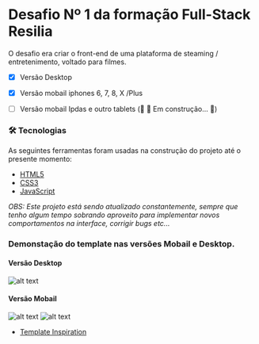 # Desafio Nº 1 da formação Full-Stack Resilia

O desafio era criar o front-end de uma plataforma de steaming / entretenimento, voltado para filmes.

- [x] Versão Desktop
- [x] Versão mobail iphones 6, 7, 8, X /Plus
- [ ] Versão mobail Ipdas e outro tablets (🚧  🚀 Em construção...  🚧)



### 🛠 Tecnologias

As seguintes ferramentas foram usadas na construção do projeto até o presente momento:

- [HTML5](https://developer.mozilla.org/pt-BR/docs/Web/HTML/HTML5)
- [CSS3](https://developer.mozilla.org/pt-BR/docs/Web/CSS)
- [JavaScript](https://developer.mozilla.org/pt-BR/docs/Web/JavaScript)


_OBS: Este projeto está sendo atualizado constantemente, sempre que tenho algum tempo sobrando aproveito para
implementar novos comportamentos na interface, corrigir bugs etc..._

### Demonstação do template nas versões Mobail e Desktop.

#### Versão Desktop
![alt text](img/githubAssets/gif-resiliaflix-desktop-version.gif)


#### Versão Mobail
![alt text](img/githubAssets/mobail-version-resiliaflix.gif)       ![alt text](img/githubAssets/menu-mobail.gif)

- [Template Inspiration](https://dribbble.com/shots/3391045-IMDb-redesign)